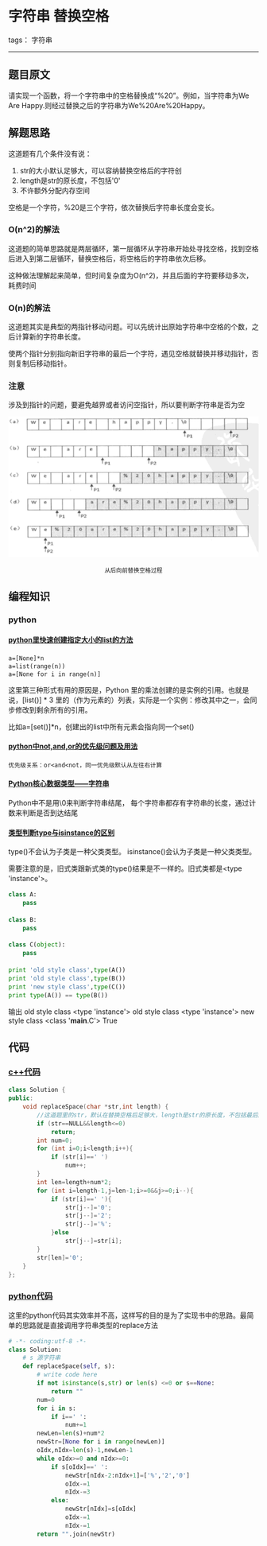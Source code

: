 # 字符串 替换空格

tags： 字符串

---

## 题目原文
请实现一个函数，将一个字符串中的空格替换成“%20”。例如，当字符串为We Are Happy.则经过替换之后的字符串为We%20Are%20Happy。

## 解题思路

这道题有几个条件没有说：
 1. str的大小默认足够大，可以容纳替换空格后的字符创
 2. length是str的原长度，不包括'0'
 3. 不许额外分配内存空间

空格是一个字符，%20是三个字符，依次替换后字符串长度会变长。

### O(n^2)的解法
这道题的简单思路就是两层循环，第一层循环从字符串开始处寻找空格，找到空格后进入到第二层循环，替换空格后，将空格后的字符串依次后移。

这种做法理解起来简单，但时间复杂度为O(n^2)，并且后面的字符要移动多次，耗费时间

### O(n)的解法
这道题其实是典型的两指针移动问题。可以先统计出原始字符串中空格的个数，之后计算新的字符串长度。

使两个指针分别指向新旧字符串的最后一个字符，遇见空格就替换并移动指针，否则复制后移动指针。

### 注意

涉及到指针的问题，要避免越界或者访问空指针，所以要判断字符串是否为空

![从后向前替换空格过程][1]
<center><small> 从后向前替换空格过程</small></center>

## 编程知识
### python
#### [python里快速创建指定大小的list的方法](https://bbs.pku.edu.cn/v2/post-read.php?bid=1360&threadid=14398267)

    a=[None]*n
    a=list(range(n))
    a=[None for i in range(n)]

这里第三种形式有用的原因是，Python 里的乘法创建的是实例的引用。也就是说，[list()] * 3 里的（作为元素的）列表，实际是一个实例：修改其中之一，会同步修改到剩余所有的引用。

比如a=[set()]*n，创建出的list中所有元素会指向同一个set()

#### [python中not,and,or的优先级问题及用法](http://blog.csdn.net/qq_28267025/article/details/62044871)

    优先级关系：or<and<not，同一优先级默认从左往右计算

#### [Python核心数据类型——字符串](http://www.cnblogs.com/restran/archive/2011/11/22/2259407.html)

Python中不是用\0来判断字符串结尾，
每个字符串都存有字符串的长度，通过计数来判断是否到达结尾

#### [类型判断type与isinstance的区别](http://blog.csdn.net/handsomekang/article/details/10043633)

type()不会认为子类是一种父类类型。
isinstance()会认为子类是一种父类类型。

需要注意的是，旧式类跟新式类的type()结果是不一样的。旧式类都是<type 'instance'>。

```python
class A:  
    pass  
  
class B:  
    pass  
  
class C(object):  
    pass  
  
print 'old style class',type(A())  
print 'old style class',type(B())  
print 'new style class',type(C())  
print type(A()) == type(B())  
```

输出
old style class <type 'instance'>
old style class <type 'instance'>
new style class <class '__main__.C'>
True

## 代码
### [c++代码](./src/cpp/替换空格.cpp)

```c++
class Solution {
public:
	void replaceSpace(char *str,int length) {
        //这道题里的str，默认在替换空格后足够大，length是str的原长度，不包括最后的'0'
        if (str==NULL&&length<=0)
            return;
        int num=0;
        for (int i=0;i<length;i++){
            if (str[i]==' ')
                num++;
        }
        int len=length+num*2;
        for (int i=length-1,j=len-1;i>=0&&j>=0;i--){
            if (str[i]==' '){
                str[j--]='0';
                str[j--]='2';
                str[j--]='%';
            }else
                str[j--]=str[i];
        }
        str[len]='0';
	}
};
```

### [python代码](./src/python/替换空格.py)

这里的python代码其实效率并不高，这样写的目的是为了实现书中的思路。最简单的思路就是直接调用字符串类型的replace方法
```python
# -*- coding:utf-8 -*-
class Solution:
    # s 源字符串
    def replaceSpace(self, s):
        # write code here
        if not isinstance(s,str) or len(s) <=0 or s==None:
            return ""
        num=0
        for i in s:
            if i==' ':
                num+=1
        newLen=len(s)+num*2
        newStr=[None for i in range(newLen)]
        oIdx,nIdx=len(s)-1,newLen-1
        while oIdx>=0 and nIdx>=0:
            if s[oIdx]==' ':
                newStr[nIdx-2:nIdx+1]=['%','2','0']
                oIdx-=1
                nIdx-=3
            else:
                newStr[nIdx]=s[oIdx]
                oIdx-=1
                nIdx-=1
        return "".join(newStr)
        
```

[1]:./img/从后向前替换空格过程.png